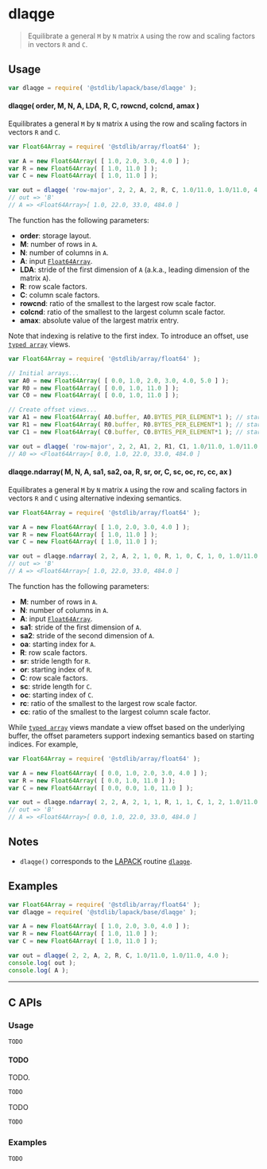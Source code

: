 <!--

@license Apache-2.0

Copyright (c) 2024 The Stdlib Authors.

Licensed under the Apache License, Version 2.0 (the "License");
you may not use this file except in compliance with the License.
You may obtain a copy of the License at

   http://www.apache.org/licenses/LICENSE-2.0

Unless required by applicable law or agreed to in writing, software
distributed under the License is distributed on an "AS IS" BASIS,
WITHOUT WARRANTIES OR CONDITIONS OF ANY KIND, either express or implied.
See the License for the specific language governing permissions and
limitations under the License.

-->

# dlaqge

> Equilibrate a general `M` by `N` matrix `A` using the row and scaling factors in vectors `R` and `C`.

<section class = "usage">

## Usage

```javascript
var dlaqge = require( '@stdlib/lapack/base/dlaqge' );
```

#### dlaqge( order, M, N, A, LDA, R, C, rowcnd, colcnd, amax )

Equilibrates a general `M` by `N` matrix `A` using the row and scaling factors in vectors `R` and `C`.

```javascript
var Float64Array = require( '@stdlib/array/float64' );

var A = new Float64Array( [ 1.0, 2.0, 3.0, 4.0 ] );
var R = new Float64Array( [ 1.0, 11.0 ] );
var C = new Float64Array( [ 1.0, 11.0 ] );

var out = dlaqge( 'row-major', 2, 2, A, 2, R, C, 1.0/11.0, 1.0/11.0, 4.0 );
// out => 'B'
// A => <Float64Array>[ 1.0, 22.0, 33.0, 484.0 ]
```

The function has the following parameters:

-   **order**: storage layout.
-   **M**: number of rows in `A`.
-   **N**: number of columns in `A`.
-   **A**: input [`Float64Array`][mdn-float64array].
-   **LDA**: stride of the first dimension of `A` (a.k.a., leading dimension of the matrix `A`).
-   **R**: row scale factors.
-   **C**: column scale factors.
-   **rowcnd**: ratio of the smallest to the largest row scale factor.
-   **colcnd**: ratio of the smallest to the largest column scale factor.
-   **amax**: absolute value of the largest matrix entry.

Note that indexing is relative to the first index. To introduce an offset, use [`typed array`][mdn-typed-array] views.

<!-- eslint-disable stdlib/capitalized-comments -->

```javascript
var Float64Array = require( '@stdlib/array/float64' );

// Initial arrays...
var A0 = new Float64Array( [ 0.0, 1.0, 2.0, 3.0, 4.0, 5.0 ] );
var R0 = new Float64Array( [ 0.0, 1.0, 11.0 ] );
var C0 = new Float64Array( [ 0.0, 1.0, 11.0 ] );

// Create offset views...
var A1 = new Float64Array( A0.buffer, A0.BYTES_PER_ELEMENT*1 ); // start at 2nd element
var R1 = new Float64Array( R0.buffer, R0.BYTES_PER_ELEMENT*1 ); // start at 2nd element
var C1 = new Float64Array( C0.buffer, C0.BYTES_PER_ELEMENT*1 ); // start at 2nd element

var out = dlaqge( 'row-major', 2, 2, A1, 2, R1, C1, 1.0/11.0, 1.0/11.0, 4.0 );
// A0 => <Float64Array>[ 0.0, 1.0, 22.0, 33.0, 484.0 ]
```

#### dlaqge.ndarray( M, N, A, sa1, sa2, oa, R, sr, or, C, sc, oc, rc, cc, ax )

Equilibrates a general `M` by `N` matrix `A` using the row and scaling factors in vectors `R` and `C` using alternative indexing semantics.

```javascript
var Float64Array = require( '@stdlib/array/float64' );

var A = new Float64Array( [ 1.0, 2.0, 3.0, 4.0 ] );
var R = new Float64Array( [ 1.0, 11.0 ] );
var C = new Float64Array( [ 1.0, 11.0 ] );

var out = dlaqge.ndarray( 2, 2, A, 2, 1, 0, R, 1, 0, C, 1, 0, 1.0/11.0, 1.0/11.0, 4.0 ); // eslint-disable-line max-len
// out => 'B'
// A => <Float64Array>[ 1.0, 22.0, 33.0, 484.0 ]
```

The function has the following parameters:

-   **M**: number of rows in `A`.
-   **N**: number of columns in `A`.
-   **A**: input [`Float64Array`][mdn-float64array].
-   **sa1**: stride of the first dimension of `A`.
-   **sa2**: stride of the second dimension of `A`.
-   **oa**: starting index for `A`.
-   **R**: row scale factors.
-   **sr**: stride length for `R`.
-   **or**: starting index of `R`.
-   **C**: row scale factors.
-   **sc**: stride length for `C`.
-   **oc**: starting index of `C`.
-   **rc**: ratio of the smallest to the largest row scale factor.
-   **cc**: ratio of the smallest to the largest column scale factor.

While [`typed array`][mdn-typed-array] views mandate a view offset based on the underlying buffer, the offset parameters support indexing semantics based on starting indices. For example,

```javascript
var Float64Array = require( '@stdlib/array/float64' );

var A = new Float64Array( [ 0.0, 1.0, 2.0, 3.0, 4.0 ] );
var R = new Float64Array( [ 0.0, 1.0, 11.0 ] );
var C = new Float64Array( [ 0.0, 0.0, 1.0, 11.0 ] );

var out = dlaqge.ndarray( 2, 2, A, 2, 1, 1, R, 1, 1, C, 1, 2, 1.0/11.0, 1.0/11.0, 4.0 ); // eslint-disable-line max-len
// out => 'B'
// A => <Float64Array>[ 0.0, 1.0, 22.0, 33.0, 484.0 ]
```

</section>

<!-- /.usage -->

<section class="notes">

## Notes

-   `dlaqge()` corresponds to the [LAPACK][lapack] routine [`dlaqge`][lapack-dlaqge].

</section>

<!-- /.notes -->

<section class="examples">

## Examples

<!-- eslint no-undef: "error" -->

```javascript
var Float64Array = require( '@stdlib/array/float64' );
var dlaqge = require( '@stdlib/lapack/base/dlaqge' );

var A = new Float64Array( [ 1.0, 2.0, 3.0, 4.0 ] );
var R = new Float64Array( [ 1.0, 11.0 ] );
var C = new Float64Array( [ 1.0, 11.0 ] );

var out = dlaqge( 2, 2, A, 2, R, C, 1.0/11.0, 1.0/11.0, 4.0 );
console.log( out );
console.log( A );
```

</section>

<!-- /.examples -->

<!-- C interface documentation. -->

* * *

<section class="c">

## C APIs

<!-- Section to include introductory text. Make sure to keep an empty line after the intro `section` element and another before the `/section` close. -->

<section class="intro">

</section>

<!-- /.intro -->

<!-- C usage documentation. -->

<section class="usage">

### Usage

```c
TODO
```

#### TODO

TODO.

```c
TODO
```

TODO

```c
TODO
```

</section>

<!-- /.usage -->

<!-- C API usage notes. Make sure to keep an empty line after the `section` element and another before the `/section` close. -->

<section class="notes">

</section>

<!-- /.notes -->

<!-- C API usage examples. -->

<section class="examples">

### Examples

```c
TODO
```

</section>

<!-- /.examples -->

</section>

<!-- /.c -->

<!-- Section for related `stdlib` packages. Do not manually edit this section, as it is automatically populated. -->

<section class="related">

</section>

<!-- /.related -->

<!-- Section for all links. Make sure to keep an empty line after the `section` element and another before the `/section` close. -->

<section class="links">

[lapack]: https://www.netlib.org/lapack/explore-html/

[lapack-dlaqge]: https://www.netlib.org/lapack/explore-html/d3/d21/group__laqge_gad474e329dbefb47f6baeca18ce09e249.html#gad474e329dbefb47f6baeca18ce09e249

[mdn-float64array]: https://developer.mozilla.org/en-US/docs/Web/JavaScript/Reference/Global_Objects/Float64Array

[mdn-typed-array]: https://developer.mozilla.org/en-US/docs/Web/JavaScript/Reference/Global_Objects/TypedArray

</section>

<!-- /.links -->
